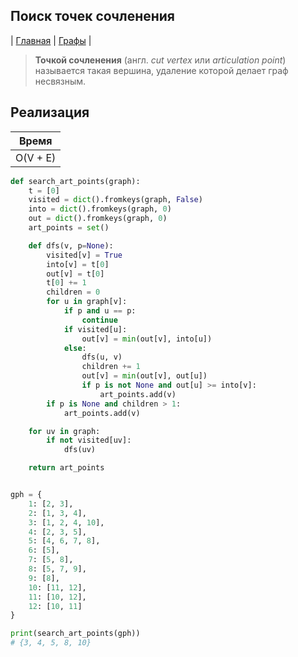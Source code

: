 Поиск точек сочленения
----------------------
| [Главная](../../../README.md#Список-алгоритмов-[russian])
| [Графы](../../../README.md#Графы)
|

> **Точкой сочленения** 
(англ. _cut vertex_ или _articulation point_)
называется такая вершина, удаление которой 
делает граф несвязным.


Реализация
----------

|Время   |
|:------:|
|O(V + E)|

```python
def search_art_points(graph):
    t = [0]
    visited = dict().fromkeys(graph, False)
    into = dict().fromkeys(graph, 0)
    out = dict().fromkeys(graph, 0)
    art_points = set()

    def dfs(v, p=None):
        visited[v] = True
        into[v] = t[0]
        out[v] = t[0]
        t[0] += 1
        children = 0
        for u in graph[v]:
            if p and u == p:
                continue
            if visited[u]:
                out[v] = min(out[v], into[u])
            else:
                dfs(u, v)
                children += 1
                out[v] = min(out[v], out[u])
                if p is not None and out[u] >= into[v]:
                    art_points.add(v)
        if p is None and children > 1:
            art_points.add(v)

    for uv in graph:
        if not visited[uv]:
            dfs(uv)

    return art_points


gph = {
    1: [2, 3],
    2: [1, 3, 4],
    3: [1, 2, 4, 10],
    4: [2, 3, 5],
    5: [4, 6, 7, 8],
    6: [5],
    7: [5, 8],
    8: [5, 7, 9],
    9: [8],
    10: [11, 12],
    11: [10, 12],
    12: [10, 11]
}

print(search_art_points(gph))
# {3, 4, 5, 8, 10}
```